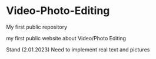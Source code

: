# Video-Photo-Editing
My first public repository

my first public website about Video/Photo Editing

Stand (2.01.2023)
Need to implement real text and pictures

